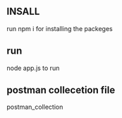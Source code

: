 ## INSALL 
run npm i for installing the packeges

## run
node app.js to run

## postman collecetion file
postman_collection